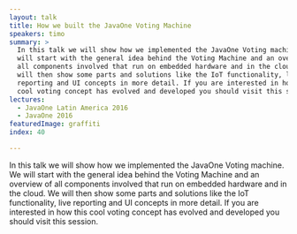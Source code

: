 ```yaml
---
layout: talk
title: How we built the JavaOne Voting Machine
speakers: timo
summary: >
  In this talk we will show how we implemented the JavaOne Voting machine. We
  will start with the general idea behind the Voting Machine and an overview of
  all components involved that run on embedded hardware and in the cloud. We
  will then show some parts and solutions like the IoT functionality, live
  reporting and UI concepts in more detail. If you are interested in how this
  cool voting concept has evolved and developed you should visit this session.
lectures:
  - JavaOne Latin America 2016
  - JavaOne 2016
featuredImage: graffiti
index: 40

---
```


In this talk we will show how we implemented the JavaOne Voting machine. We will start with the general idea behind the Voting Machine and an overview of all components involved that run on embedded hardware and in the cloud. We will then show some parts and solutions like the IoT functionality, live reporting and UI concepts in more detail. If you are interested in how this cool voting concept has evolved and developed you should visit this session.
